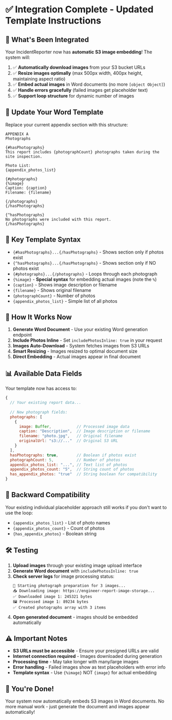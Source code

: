 # ✅ Integration Complete - Updated Template Instructions

## 🎯 What's Been Integrated

Your IncidentReporter now has **automatic S3 image embedding**! The system will:

1. ✅ **Automatically download images** from your S3 bucket URLs
2. ✅ **Resize images optimally** (max 500px width, 400px height, maintaining aspect ratio)
3. ✅ **Embed actual images** in Word documents (no more `[object Object]`)
4. ✅ **Handle errors gracefully** (failed images get placeholder text)
5. ✅ **Support loop structure** for dynamic number of images

## 📝 Update Your Word Template

Replace your current appendix section with this structure:

```
APPENDIX A
Photographs

{#hasPhotographs}
This report includes {photographCount} photographs taken during the site inspection.

Photo List:
{appendix_photos_list}

{#photographs}
{%image}
Caption: {caption}
Filename: {filename}

{/photographs}
{/hasPhotographs}

{^hasPhotographs}
No photographs were included with this report.
{/hasPhotographs}
```

## 🔧 Key Template Syntax

- `{#hasPhotographs}...{/hasPhotographs}` - Shows section only if photos exist
- `{^hasPhotographs}...{/hasPhotographs}` - Shows section only if NO photos exist  
- `{#photographs}...{/photographs}` - Loops through each photograph
- `{%image}` - **Special syntax** for embedding actual images (note the `%`)
- `{caption}` - Shows image description or filename
- `{filename}` - Shows original filename
- `{photographCount}` - Number of photos
- `{appendix_photos_list}` - Simple list of all photos

## 🚀 How It Works Now

1. **Generate Word Document** - Use your existing Word generation endpoint
2. **Include Photos Inline** - Set `includePhotosInline: true` in your request
3. **Images Auto-Download** - System fetches images from S3 URLs
4. **Smart Resizing** - Images resized to optimal document size
5. **Direct Embedding** - Actual images appear in final document

## 📊 Available Data Fields

Your template now has access to:

```javascript
{
  // Your existing report data...
  
  // New photograph fields:
  photographs: [
    {
      image: Buffer,           // Processed image data
      caption: "Description",  // Image description or filename
      filename: "photo.jpg",   // Original filename
      originalUrl: "s3://..."  // Original S3 URL
    }
  ],
  hasPhotographs: true,        // Boolean if photos exist
  photographCount: 5,          // Number of photos
  appendix_photos_list: "...", // Text list of photos
  appendix_photos_count: "5",  // String count of photos
  has_appendix_photos: "true"  // String boolean for compatibility
}
```

## 🔄 Backward Compatibility

Your existing individual placeholder approach still works if you don't want to use the loop:

- `{appendix_photos_list}` - List of photo names
- `{appendix_photos_count}` - Count of photos
- `{has_appendix_photos}` - Boolean string

## 🛠️ Testing

1. **Upload images** through your existing image upload interface
2. **Generate Word document** with `includePhotosInline: true`
3. **Check server logs** for image processing status:
   ```
   📸 Starting photograph preparation for 3 images...
   📥 Downloading image: https://engineer-report-image-storage...
   ✅ Downloaded image 1: 245321 bytes
   🖼️ Processed image 1: 89234 bytes
   ✅ Created photographs array with 3 items
   ```
4. **Open generated document** - images should be embedded automatically

## ⚠️ Important Notes

- **S3 URLs must be accessible** - Ensure your presigned URLs are valid
- **Internet connection required** - Images downloaded during generation
- **Processing time** - May take longer with many/large images
- **Error handling** - Failed images show as text placeholders with error info
- **Template syntax** - Use `{%image}` NOT `{image}` for actual embedding

## 🎉 You're Done!

Your system now automatically embeds S3 images in Word documents. No more manual work - just generate the document and images appear automatically!